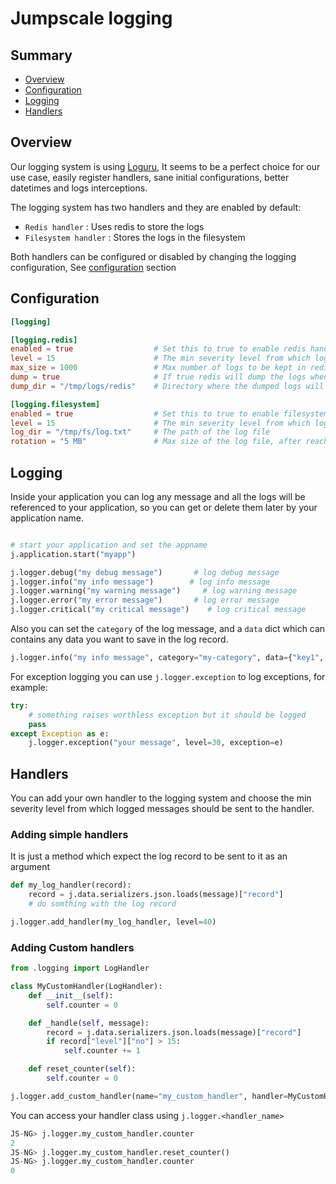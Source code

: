# Jumpscale logging

## Summary
- [Overview](#overview)
- [Configuration](#configuration)
- [Logging](#logging)
- [Handlers](#handlers)


## Overview
Our logging system is using [Loguru](https://github.com/Delgan/loguru), It seems to be a perfect choice for our use case, easily register handlers, sane initial configurations, better datetimes and logs interceptions.

The logging system has two handlers and they are enabled by default:
- `Redis handler` : Uses redis to store the logs
- `Filesystem handler` : Stores the logs in the filesystem

Both handlers can be configured or disabled by changing the logging configuration, See [configuration](#configuration) section


## Configuration
```toml
[logging]

[logging.redis]
enabled = true                  # Set this to true to enable redis handler
level = 15                      # The min severity level from which logged messages should be sent to the handler
max_size = 1000                 # Max number of logs to be kept in redis
dump = true                     # If true redis will dump the logs when it exceed the max size to file in dump_dir
dump_dir = "/tmp/logs/redis"    # Directory where the dumped logs will be saved on it

[logging.filesystem]
enabled = true                  # Set this to true to enable filesystem handler
level = 15                      # The min severity level from which logged messages should be sent to the handler
log_dir = "/tmp/fs/log.txt"     # The path of the log file 
rotation = "5 MB"               # Max size of the log file, after reaching it a new file will be created.
```


## Logging
Inside your application you can log any message and all the logs will be referenced to your application, so you can get or delete them later by your application name.

```python

# start your application and set the appname
j.application.start("myapp")

j.logger.debug("my debug message")       # log debug message
j.logger.info("my info message")        # log info message
j.logger.warning("my warning message")     # log warning message
j.logger.error("my error message")       # log error message
j.logger.critical("my critical message")    # log critical message
```

Also you can set the `category` of the log message, and a `data` dict which can contains any data you want to save in the log record.

```python
j.logger.info("my info message", category="my-category", data={"key1", "value1"})
```

For exception logging you can use `j.logger.exception` to log exceptions, for example:
```python
try:
    # something raises worthless exception but it should be logged
    pass
except Exception as e:
    j.logger.exception("your message", level=30, exception=e)
```


## Handlers
You can add your own handler to the logging system and choose the min severity level from which logged messages should be sent to the handler.

### Adding simple handlers
It is just a method which expect the log record to be sent to it as an argument

```python
def my_log_handler(record):
    record = j.data.serializers.json.loads(message)["record"]
    # do somthing with the log record

j.logger.add_handler(my_log_handler, level=40)
```


### Adding Custom handlers
```python
from .logging import LogHandler

class MyCustomHandler(LogHandler):
    def __init__(self):
        self.counter = 0

    def _handle(self, message):
        record = j.data.serializers.json.loads(message)["record"]
        if record["level"]["no"] > 15:
            self.counter += 1

    def reset_counter(self):
        self.counter = 0

j.logger.add_custom_handler(name="my_custom_handler", handler=MyCustomHandler(), level=40)

```

You can access your handler class using `j.logger.<handler_name>`

```python
JS-NG> j.logger.my_custom_handler.counter
2
JS-NG> j.logger.my_custom_handler.reset_counter() 
JS-NG> j.logger.my_custom_handler.counter
0
```